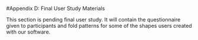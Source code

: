 #Appendix D: Final User Study Materials

This section is pending final user study.  It will contain the questionnaire given to participants and fold patterns for some of the shapes users created with our software.